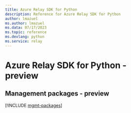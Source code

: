 ```yaml
---
title: Azure Relay SDK for Python
description: Reference for Azure Relay SDK for Python
author: lmazuel
ms.author: lmazuel
ms.data: 07/17/2023
ms.topic: reference
ms.devlang: python
ms.service: relay
---
```

# Azure Relay SDK for Python - preview

## Management packages - preview
[!INCLUDE [mgmt-packages](relay-mgmt-index.md)]